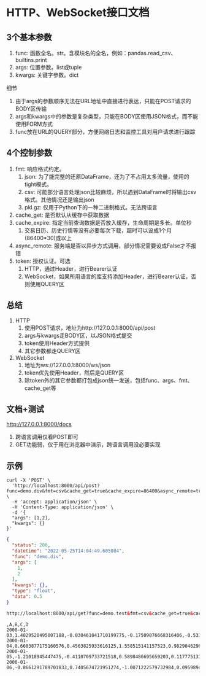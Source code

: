 # HTTP、WebSocket接口文档
## 3个基本参数
1. func: 函数全名。str。含模块名的全名，例如：pandas.read_csv、builtins.print
2. args: 位置参数。list或tuple
3. kwargs: 关键字参数。dict

细节
1. 由于args的参数顺序无法在URL地址中直接进行表达，只能在POST请求的BODY区传输
2. args和kwargs中的参数是复杂类型，只能在BODY区使用JSON格式，而不能使用FORM方式
3. func放在URL的QUERY部分，方便网络日志和监控工具对用户请求进行跟踪

## 4个控制参数
1. fmt: 响应格式约定。
    1. json: 为了能完整的还原DataFrame，还为了不占用太多流量，使用的tight模式。
    2. csv: 可能部分语言处理json比较麻烦，所以遇到DataFrame时将输出csv格式。其他情况还是输出json
    3. pkl.gz: 仅用于Python下的一种二进制格式。无法跨语言
2. cache_get: 是否默认从缓存中获取数据
3. cache_expire: 指定当前查询数据是否放入缓存，生命周期是多长。单位秒
    1. 交易日历、历史行情等没有必要每次下载，超时可以设成1个月(86400*30)或以上
5. async_remote: 服务端是否以异步方式调用，部分情况需要设成False才不报错
5. token: 授权认证。可选
    1. HTTP，通过Header，进行Bearer认证
    2. WebSocket，如果所用语言的库支持添加Header，进行Bearer认证，否则使用QUERY区
    
## 总结
1. HTTP
    1. 使用POST请求，地址为http://127.0.0.1:8000/api/post
    2. args与kwargs走BODY区，以JSON格式提交
    3. token使用Header方式提供
    4. 其它参数都走QUERY区
2. WebSocket
    1. 地址为ws://127.0.0.1:8000/ws/json
    2. token优先使用Header，然后是QUERY区
    3. 除token外的其它参数都打包成json统一发送，包括func、args、fmt、cache_get等

## 文档+测试
http://127.0.0.1:8000/docs
1. 跨语言调用仅看POST即可
2. GET功能弱，仅于用在浏览器中演示，跨语言调用没必要实现
    
## 示例
```shell script
curl -X 'POST' \
  'http://localhost:8000/api/post?func=demo.div&fmt=csv&cache_get=true&cache_expire=86400&async_remote=true' \
  -H 'accept: application/json' \
  -H 'Content-Type: application/json' \
  -d '{
  "args": [1,2],
  "kwargs": {}
}'

```

```json
{
  "status": 200,
  "datetime": "2022-05-25T14:04:49.605084",
  "func": "demo.div",
  "args": [
    1,
    2
  ],
  "kwargs": {},
  "type": "float",
  "data": 0.5
}
```

```html
http://localhost:8000/api/get?func=demo.test&fmt=csv&cache_get=true&cache_expire=86400&async_remote=true
```

```text
,A,B,C,D
2000-01-03,1.4029520495007188,-0.030461041710199775,-0.17509076668316406,-0.5319406092927923
2000-01-04,0.6683877175160576,0.4563825933616125,1.558515141157523,0.9829046296226965
2000-01-05,-1.21018945447475,-0.4110709733721518,0.5898486695659203,0.11777513118966493
2000-01-06,-0.8661291789701833,0.7405674721951274,-1.0071222579732984,0.09598946290817247
```